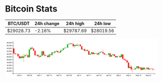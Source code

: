# Bitcoin Stats

BTC/USDT|24h change|24h high|24h low|
|---|---|---|---|
|$29028.73|-2.16%|$29787.69|$28019.56|

<img src="./chart.svg">
